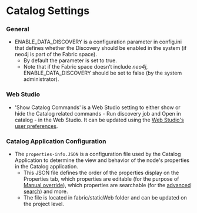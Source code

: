 # Catalog Settings

### General

* ENABLE_DATA_DISCOVERY is a configuration parameter in config.ini that defines whether the Discovery should be enabled in the system (if neo4j is part of the Fabric space). 
  * By default the parameter is set to true. 
  * Note that if the Fabric space doesn’t include *neo4j*, ENABLE_DATA_DISCOVERY should be set to false (by the system administrator).

### Web Studio

* 'Show Catalog Commands' is a Web Studio setting to either show or hide the Catalog related commands - Run discovery job and Open in catalog - in the Web Studio. It can be updated using the [Web Studio's user preferences](/articles/04_fabric_studio/04_user_preferences.md). 

### Catalog Application Configuration

* The ```properties-info.JSON``` is a configuration file used by the Catalog Application to determine the view and behavior of the node's properties in the Catalog application. 
  * This JSON file defines the order of the properties display on the Properties tab, which properties are editable (for the purpose of [Manual override](07_manual_overrides.md)), which properties are searchable (for the [advanced search](08_search_catalog.md#advanced-search)) and more.
  * The file is located in fabric/staticWeb folder and can be updated on the project level.